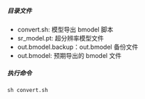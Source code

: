 
##### 目录文件

- convert.sh: 模型导出 bmodel 脚本
- sr_model.pt: 超分辨率模型文件
- out.bmodel.backup：out.bmodel 备份文件
- out.bmodel: 预期导出的 bmodel 文件

##### 执行命令

```shell
sh convert.sh
```